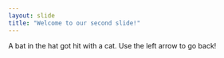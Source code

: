 ```yaml
---
layout: slide
title: "Welcome to our second slide!"
---
```

A bat in the hat got hit with a cat.
Use the left arrow to go back!
